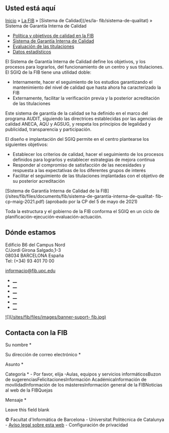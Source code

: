 ## Usted está aquí

[Inicio](/es) » [La FIB](/es/la-fib) » [Sistema de Calidad](/es/la-
fib/sistema-de-qualitat) » Sistema de Garantía Interna de Calidad

  * [Política y objetivos de calidad en la FIB](/es/la-fib/sistema-de-calidad/politica-y-objetivos-de-calidad-en-la-fib)
  * [Sistema de Garantía Interna de Calidad](/es/la-fib/sistema-de-calidad/sistema-de-garantia-interna-de-calidad)
  * [Evaluación de las titulaciones](/es/la-fib/sistema-de-calidad/evaluacion-de-las-titulaciones)
  * [Datos estadísticos](/es/la-fib/sistema-de-calidad/datos-estadisticos)

El Sistema de Garantía Interna de Calidad define los objetivos, y los procesos
para lograrlos, del funcionamiento de un centro y sus titulaciones. El SGIQ de
la FIB tiene una utilidad doble:

  * Internamente, hacer el seguimiento de los estudios garantizando el mantenimiento del nivel de calidad que hasta ahora ha caracterizado la FIB
  * Externamente, facilitar la verificación previa y la posterior acreditación de las titulaciones

Este sistema de garantía de la calidad se ha definido en el marco del programa
AUDIT, siguiendo las directrices establecidas por las agencias de calidad
ANECA, AQU y AGSUG, y respeta los principios de legalidad y publicidad,
transparencia y participación.

El diseño e implantación del SGIQ permite en el centro plantearse los
siguientes objetivos:

  * Establecer los criterios de calidad, hacer el seguimiento de los procesos definidos para lograrlos y establecer estrategias de mejora continua
  * Responder al compromiso de satisfacción de las necesidades y respuesta a las expectativas de los diferentes grupos de interés
  * Facilitar el seguimiento de las titulaciones implantadas con el objetivo de su posterior acreditación

[Sistema de Garantía Interna de Calidad de la
FIB](/sites/fib/files/documents/fib/sistema-de-garantia-interna-de-qualitat-
fib-cp-maig-2021.pdf) (aprobado por la CP del 5 de mayo de 2021)

Toda la estructura y el gobierno de la FIB conforma el SGIQ en un ciclo de
planificación-ejecución-evaluación-actuación.

## Dónde estamos

Edificio B6 del Campus Nord  
C/Jordi Girona Salgado,1-3  
08034 BARCELONA España  
Tel: (+34) 93 401 70 00

[informacio@fib.upc.edu](mailto:informacio@fib.upc.edu)

  * [__](/es/noticies/rss.rss)
  * [__](https://www.facebook.com/fib.upc)
  * [__](https://twitter.com/fib_upc)
  * [__](https://www.flickr.com/photos/fib-upc/albums)
  * [__](https://www.youtube.com/user/mediafib)
  * [__](https://www.instagram.com/fib.upc/)

[![](/sites/fib/files/images/banner-suport-
fib.jpg)](http://suport.fib.upc.edu)

## Contacta con la FIB

Su nombre *

Su dirección de correo electrónico *

Asunto *

Categoría * \- Por favor, elija -Aulas, equipos y servicios informáticosBuzon
de sugerenciasFelicitacionesInformación AcadémicaInformación de
movilidadInformación de los másteresInformación general de la FIBNoticias al
web de la FIBQuejas

Mensaje *

Leave this field blank

© Facultat d'Informàtica de Barcelona - Universitat Politècnica de Catalunya -
[Avíso legal sobre esta web](/es/aviso-legal-sobre-esta-web) \- Configuración
de privacidad


